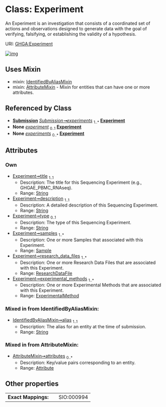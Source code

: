 
# Class: Experiment


An Experiment is an investigation that consists of a coordinated set of actions and observations designed to generate data with the goal of verifying, falsifying, or establishing the validity of a hypothesis.

URI: [GHGA:Experiment](https://w3id.org/GHGA/Experiment)


[![img](https://yuml.me/diagram/nofunky;dir:TB/class/[Submission],[Sample],[ResearchDataFile],[IdentifiedByAliasMixin],[ExperimentalMethod],[ExperimentalMethod]<experimental_methods%201..*-%20[Experiment&#124;title:string;description:string;type:string%20%3F;alias:string],[ResearchDataFile]<research_data_files%201..*-%20[Experiment],[Sample]<samples%201..*-%20[Experiment],[Submission]++-%20experiments%201..*>[Experiment],[Submission]-%20experiments(i)%200..*>[Experiment],[Experiment]uses%20-.->[IdentifiedByAliasMixin],[Experiment]uses%20-.->[AttributeMixin],[AttributeMixin],[Attribute])](https://yuml.me/diagram/nofunky;dir:TB/class/[Submission],[Sample],[ResearchDataFile],[IdentifiedByAliasMixin],[ExperimentalMethod],[ExperimentalMethod]<experimental_methods%201..*-%20[Experiment&#124;title:string;description:string;type:string%20%3F;alias:string],[ResearchDataFile]<research_data_files%201..*-%20[Experiment],[Sample]<samples%201..*-%20[Experiment],[Submission]++-%20experiments%201..*>[Experiment],[Submission]-%20experiments(i)%200..*>[Experiment],[Experiment]uses%20-.->[IdentifiedByAliasMixin],[Experiment]uses%20-.->[AttributeMixin],[AttributeMixin],[Attribute])

## Uses Mixin

 *  mixin: [IdentifiedByAliasMixin](IdentifiedByAliasMixin.md)
 *  mixin: [AttributeMixin](AttributeMixin.md) - Mixin for entities that can have one or more attributes.

## Referenced by Class

 *  **[Submission](Submission.md)** *[Submission➞experiments](Submission_experiments.md)*  <sub>1..\*</sub>  **[Experiment](Experiment.md)**
 *  **None** *[experiment](experiment.md)*  <sub>0..1</sub>  **[Experiment](Experiment.md)**
 *  **None** *[experiments](experiments.md)*  <sub>0..\*</sub>  **[Experiment](Experiment.md)**

## Attributes


### Own

 * [Experiment➞title](Experiment_title.md)  <sub>1..1</sub>
     * Description: The title for this Sequencing Experiment (e.g., GHGAE_PBMC_RNAseq).
     * Range: [String](types/String.md)
 * [Experiment➞description](Experiment_description.md)  <sub>1..1</sub>
     * Description: A detailed description of this Sequencing Experiment.
     * Range: [String](types/String.md)
 * [Experiment➞type](Experiment_type.md)  <sub>0..1</sub>
     * Description: The type of this Sequencing Experiment.
     * Range: [String](types/String.md)
 * [Experiment➞samples](Experiment_samples.md)  <sub>1..\*</sub>
     * Description: One or more Samples that associated with this Experiment.
     * Range: [Sample](Sample.md)
 * [Experiment➞research_data_files](Experiment_research_data_files.md)  <sub>1..\*</sub>
     * Description: One or more Research Data Files that are associated with this Experiment.
     * Range: [ResearchDataFile](ResearchDataFile.md)
 * [Experiment➞experimental_methods](Experiment_experimental_methods.md)  <sub>1..\*</sub>
     * Description: One or more Experimental Methods that are associated with this Experiment.
     * Range: [ExperimentalMethod](ExperimentalMethod.md)

### Mixed in from IdentifiedByAliasMixin:

 * [IdentifiedByAliasMixin➞alias](IdentifiedByAliasMixin_alias.md)  <sub>1..1</sub>
     * Description: The alias for an entity at the time of submission.
     * Range: [String](types/String.md)

### Mixed in from AttributeMixin:

 * [AttributeMixin➞attributes](AttributeMixin_attributes.md)  <sub>0..\*</sub>
     * Description: Key/value pairs corresponding to an entity.
     * Range: [Attribute](Attribute.md)

## Other properties

|  |  |  |
| --- | --- | --- |
| **Exact Mappings:** | | SIO:000994 |

